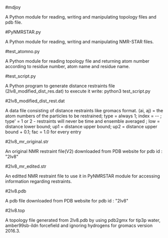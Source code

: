 #mdjoy

A Python module for reading, writing and manipulating topology files and pdb file.


#PyNMRSTAR.py 

A Python module for reading, writing and manipulating NMR-STAR files.


#test_atomno.py

A Python module for reading topology file and returning atom number according to residue number, atom name and residue name.


#test_script.py

A Python program to generate distance restraints file (2lv8_modified_dist_res.dat) 
to execute it write: python3 test_script.py


#2lv8_modified_dist_rest.dat

A data file consisting of distance restraints like gromacs format.
 (ai, aj) = the atom numbers of the particles to be restrained; type = always 1; index = -- ; type' = 1 or 2 - restraints will never be time and ensemble averaged ;
 low = distance lower bound; up1 = distance upper bound;  up2 = distance upper bound + 0.1; fac = 1.0 for every entry


#2lv8_mr_original.str

An original NMR restraint file(V2) downloaded from PDB website for pdb id : "2lv8" 


#2lv8_mr_edited.str

An editted NMR restraint file to use it in PyNMRSTAR module for accessing information regarding restraints.


#2lv8.pdb

A pdb file downloaded from PDB website for pdb id : "2lv8"


#2lv8.top

A topology file generated from 2lv8.pdb by using pdb2gmx for tip3p water, amber99sb-ildn forcefield and ignoring hydrogens for gromacs version 2016.3.

 
